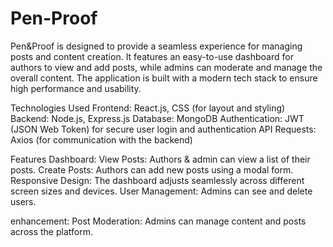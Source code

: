 # Pen-Proof



Pen&Proof is designed to provide a seamless experience for managing posts and content creation. It features an easy-to-use dashboard for authors to view and add posts, while admins can moderate and manage the overall content. The application is built with a modern tech stack to ensure high performance and usability.

Technologies Used
Frontend: React.js, CSS (for layout and styling)
Backend: Node.js, Express.js
Database: MongoDB
Authentication: JWT (JSON Web Token) for secure user login and authentication
API Requests: Axios (for communication with the backend)


Features
 Dashboard:
View Posts: Authors & admin can view a list of their posts.
Create Posts: Authors can add new posts using a modal form.
Responsive Design: The dashboard adjusts seamlessly across different screen sizes and devices.
User Management: Admins can see and delete users.

enhancement:
Post Moderation: Admins can manage content and posts across the platform.

